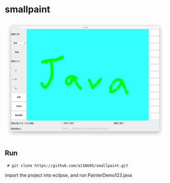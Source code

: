 # smallpaint
![image](https://github.com/a110605/smallpaint/blob/master/picture/screenshot.png)

Run
-----
```
 # git clone https://github.com/a110605/smallpaint.git
 ```

 import the project into eclipse, and run PainterDemo123.java 
